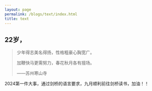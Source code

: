 ```yaml
---
layout: page
permalink: /blogs/text/index.html
title: text
---
```


## 22岁，

> 少年得志美名得扬，性格粗豪心胸宽广。
>
> 加鞭快马更需努力，春花秋月各有擅场。
>
> ——苏州寒山寺

2024第一件大事，通过剑桥的语言要求，九月顺利前往剑桥读书，加油！！